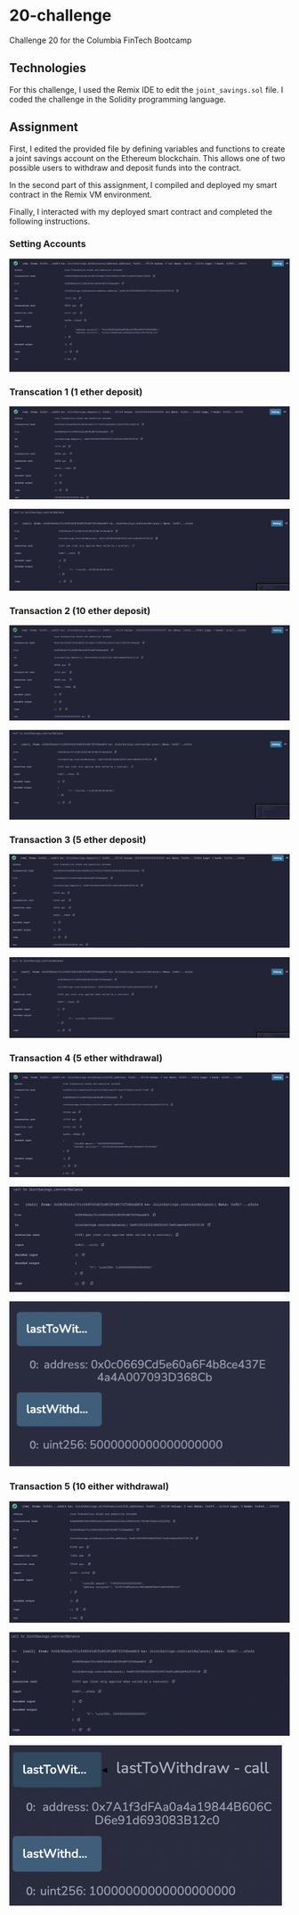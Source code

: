 # 20-challenge
Challenge 20 for the Columbia FinTech Bootcamp

## Technologies
For this challenge, I used the Remix IDE to edit the `joint_savings.sol` file. I coded the challenge in the Solidity programming language.

## Assignment
First, I edited the provided file by defining variables and functions to create a joint savings account on the Ethereum blockchain. This allows one of two possible users to withdraw and deposit funds into the contract. 

In the second part of this assignment, I compiled and deployed my smart contract in the Remix VM environment. 

Finally, I interacted with my deployed smart contract and completed the following instructions.

### Setting Accounts
![accounts](img/Screen%20Shot%202023-01-19%20at%207.44.51%20PM.png)

### Transcation 1 (1 ether deposit)
![1 ether deposit](img/Screen%20Shot%202023-01-19%20at%208.02.01%20PM.png)

![](img/Screen%20Shot%202023-01-19%20at%208.02.08%20PM.png)

### Transaction 2 (10 ether deposit)
![10 ether deposit](img/Screen%20Shot%202023-01-19%20at%208.12.00%20PM.png)

![](img/Screen%20Shot%202023-01-19%20at%208.12.05%20PM.png)

### Transaction 3 (5 ether deposit)
![](img/Screen%20Shot%202023-01-19%20at%208.12.32%20PM.png)

![](img/Screen%20Shot%202023-01-19%20at%208.12.36%20PM.png)

### Transaction 4  (5 ether withdrawal)
![](img/Screen%20Shot%202023-01-19%20at%208.13.21%20PM.png)

![](img/Screen%20Shot%202023-01-19%20at%208.13.30%20PM.png)

![](img/Screen%20Shot%202023-01-19%20at%208.13.57%20PM.png)

### Transaction 5 (10 either withdrawal)
![](img/Screen%20Shot%202023-01-19%20at%208.14.30%20PM.png)

![](img/Screen%20Shot%202023-01-19%20at%208.14.36%20PM.png)

![](img/Screen%20Shot%202023-01-19%20at%208.14.39%20PM.png)

